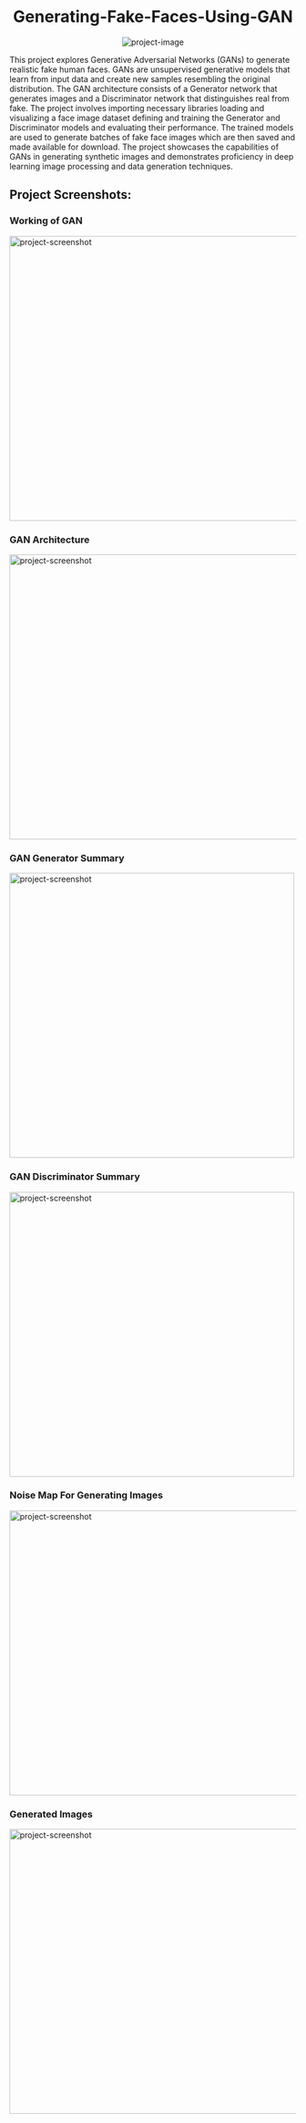 <h1 align="center" id="title">Generating-Fake-Faces-Using-GAN</h1>

<p align="center"><img src="https://socialify.git.ci/Vaishakgkumar/Generating-fake-faces-using-gan/image?font=Jost&amp;language=1&amp;name=1&amp;owner=1&amp;pattern=Signal&amp;stargazers=1&amp;theme=Auto" alt="project-image"></p>

<p id="description">This project explores Generative Adversarial Networks (GANs) to generate realistic fake human faces. GANs are unsupervised generative models that learn from input data and create new samples resembling the original distribution. The GAN architecture consists of a Generator network that generates images and a Discriminator network that distinguishes real from fake. The project involves importing necessary libraries loading and visualizing a face image dataset defining and training the Generator and Discriminator models and evaluating their performance. The trained models are used to generate batches of fake face images which are then saved and made available for download. The project showcases the capabilities of GANs in generating synthetic images and demonstrates proficiency in deep learning image processing and data generation techniques.</p>

<h2>Project Screenshots:</h2>
<h3>Working of GAN</h3>
<img src="https://github.com/Vaishakgkumar/Generating-Fake-Faces-Using-GAN/assets/70128944/ec41092b-3be2-4cac-92f0-c151f0a470ef" alt="project-screenshot" width="700" height="500/">
<br>
<h3>GAN Architecture</h3>
<img src="https://github.com/Vaishakgkumar/Generating-Fake-Faces-Using-GAN/assets/70128944/a470f3ce-46c1-451a-9de5-5dc036ac7252" alt="project-screenshot" width="800" height="500/">
<br>
<h3>GAN Generator Summary</h3>
<img src="https://github.com/Vaishakgkumar/Generating-Fake-Faces-Using-GAN/assets/70128944/48a22752-f593-4e72-8a1d-21b8816685a4" alt="project-screenshot" width="500" height="500/">
<br>
<h3>GAN Discriminator Summary</h3>
<img src="https://github.com/Vaishakgkumar/Generating-Fake-Faces-Using-GAN/assets/70128944/4d7bbbbc-410a-416c-99e6-bc02be6d12cf" alt="project-screenshot" width="500" height="500/">
<br>
<h3>Noise Map For Generating Images</h3>
<img src="https://github.com/Vaishakgkumar/Generating-Fake-Faces-Using-GAN/assets/70128944/3a86feb5-a041-488d-bcd4-e7f9ac8a65ba" alt="project-screenshot" width="800" height="500/">
<br>
<h3>Generated Images</h3>
<img src="https://github.com/Vaishakgkumar/Generating-Fake-Faces-Using-GAN/assets/70128944/348c4804-9d39-4e03-9ea6-a13093421253" alt="project-screenshot" width="700" height="500/">



